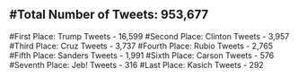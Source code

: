 #Total Number of Tweets: 953,677 
---
#First Place: Trump Tweets - 16,599
#Second Place: Clinton Tweets - 3,957
#Third Place: Cruz Tweets - 3,737
#Fourth Place: Rubio Tweets - 2,765
#Fifth Place: Sanders Tweets - 1,991
#Sixth Place: Carson Tweets - 576
#Seventh Place: Jeb! Tweets - 316
#Last Place: Kasich Tweets - 292
